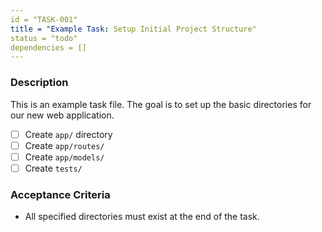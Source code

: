 ```yaml
---
id = "TASK-001"
title = "Example Task: Setup Initial Project Structure"
status = "todo"
dependencies = []
---
```


### Description

This is an example task file. The goal is to set up the basic directories for our new web application.

- [ ] Create `app/` directory
- [ ] Create `app/routes/`
- [ ] Create `app/models/`
- [ ] Create `tests/`

### Acceptance Criteria
- All specified directories must exist at the end of the task.